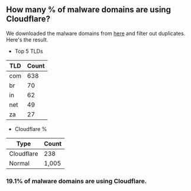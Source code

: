 ## How many % of malware domains are using Cloudflare?


We downloaded the malware domains from [here](https://urlhaus.abuse.ch) and filter out duplicates.
Here's the result.


[//]: # (start replacement)


- Top 5 TLDs

| TLD | Count |
| --- | --- |
| com | 638 |
| br | 70 |
| in | 62 |
| net | 49 |
| za | 27 |


- Cloudflare %

| Type | Count |
| --- | --- |
| Cloudflare | 238 |
| Normal | 1,005 |


### 19.1% of malware domains are using Cloudflare.